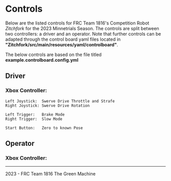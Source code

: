 # Controls
Below are the listed controls for FRC Team 1816's Competition Robot *Zitchfork* for the 2023 Minnetrials Season.
The controls are split between two controllers: a driver and an operator. 
Note that further controls can be adapted through the control board yaml files located in **"Zitchfork/src/main/resources/yaml/controlboard"**.

The below controls are based on the file titled **example.controlboard.config.yml**

## Driver
### Xbox Controller:
    Left Joystick:  Swerve Drive Throttle and Strafe
    Right Joystick: Swerve Drive Rotation

    Left Trigger:   Brake Mode
    Right Trigger:  Slow Mode

    Start Button:   Zero to known Pose
## Operator
### Xbox Controller:

<!-- ### Button Board: -->

---
2023 - FRC Team 1816 The Green Machine